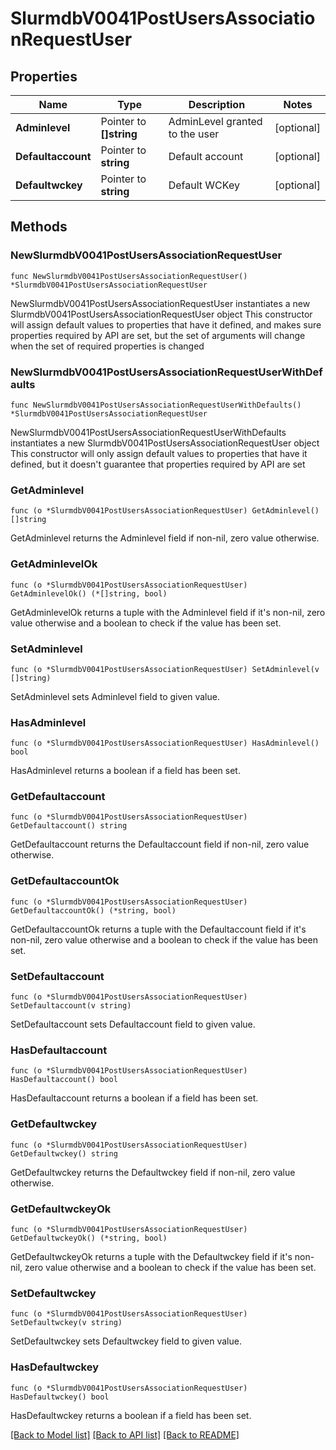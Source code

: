 # SlurmdbV0041PostUsersAssociationRequestUser

## Properties

Name | Type | Description | Notes
------------ | ------------- | ------------- | -------------
**Adminlevel** | Pointer to **[]string** | AdminLevel granted to the user | [optional] 
**Defaultaccount** | Pointer to **string** | Default account | [optional] 
**Defaultwckey** | Pointer to **string** | Default WCKey | [optional] 

## Methods

### NewSlurmdbV0041PostUsersAssociationRequestUser

`func NewSlurmdbV0041PostUsersAssociationRequestUser() *SlurmdbV0041PostUsersAssociationRequestUser`

NewSlurmdbV0041PostUsersAssociationRequestUser instantiates a new SlurmdbV0041PostUsersAssociationRequestUser object
This constructor will assign default values to properties that have it defined,
and makes sure properties required by API are set, but the set of arguments
will change when the set of required properties is changed

### NewSlurmdbV0041PostUsersAssociationRequestUserWithDefaults

`func NewSlurmdbV0041PostUsersAssociationRequestUserWithDefaults() *SlurmdbV0041PostUsersAssociationRequestUser`

NewSlurmdbV0041PostUsersAssociationRequestUserWithDefaults instantiates a new SlurmdbV0041PostUsersAssociationRequestUser object
This constructor will only assign default values to properties that have it defined,
but it doesn't guarantee that properties required by API are set

### GetAdminlevel

`func (o *SlurmdbV0041PostUsersAssociationRequestUser) GetAdminlevel() []string`

GetAdminlevel returns the Adminlevel field if non-nil, zero value otherwise.

### GetAdminlevelOk

`func (o *SlurmdbV0041PostUsersAssociationRequestUser) GetAdminlevelOk() (*[]string, bool)`

GetAdminlevelOk returns a tuple with the Adminlevel field if it's non-nil, zero value otherwise
and a boolean to check if the value has been set.

### SetAdminlevel

`func (o *SlurmdbV0041PostUsersAssociationRequestUser) SetAdminlevel(v []string)`

SetAdminlevel sets Adminlevel field to given value.

### HasAdminlevel

`func (o *SlurmdbV0041PostUsersAssociationRequestUser) HasAdminlevel() bool`

HasAdminlevel returns a boolean if a field has been set.

### GetDefaultaccount

`func (o *SlurmdbV0041PostUsersAssociationRequestUser) GetDefaultaccount() string`

GetDefaultaccount returns the Defaultaccount field if non-nil, zero value otherwise.

### GetDefaultaccountOk

`func (o *SlurmdbV0041PostUsersAssociationRequestUser) GetDefaultaccountOk() (*string, bool)`

GetDefaultaccountOk returns a tuple with the Defaultaccount field if it's non-nil, zero value otherwise
and a boolean to check if the value has been set.

### SetDefaultaccount

`func (o *SlurmdbV0041PostUsersAssociationRequestUser) SetDefaultaccount(v string)`

SetDefaultaccount sets Defaultaccount field to given value.

### HasDefaultaccount

`func (o *SlurmdbV0041PostUsersAssociationRequestUser) HasDefaultaccount() bool`

HasDefaultaccount returns a boolean if a field has been set.

### GetDefaultwckey

`func (o *SlurmdbV0041PostUsersAssociationRequestUser) GetDefaultwckey() string`

GetDefaultwckey returns the Defaultwckey field if non-nil, zero value otherwise.

### GetDefaultwckeyOk

`func (o *SlurmdbV0041PostUsersAssociationRequestUser) GetDefaultwckeyOk() (*string, bool)`

GetDefaultwckeyOk returns a tuple with the Defaultwckey field if it's non-nil, zero value otherwise
and a boolean to check if the value has been set.

### SetDefaultwckey

`func (o *SlurmdbV0041PostUsersAssociationRequestUser) SetDefaultwckey(v string)`

SetDefaultwckey sets Defaultwckey field to given value.

### HasDefaultwckey

`func (o *SlurmdbV0041PostUsersAssociationRequestUser) HasDefaultwckey() bool`

HasDefaultwckey returns a boolean if a field has been set.


[[Back to Model list]](../README.md#documentation-for-models) [[Back to API list]](../README.md#documentation-for-api-endpoints) [[Back to README]](../README.md)


